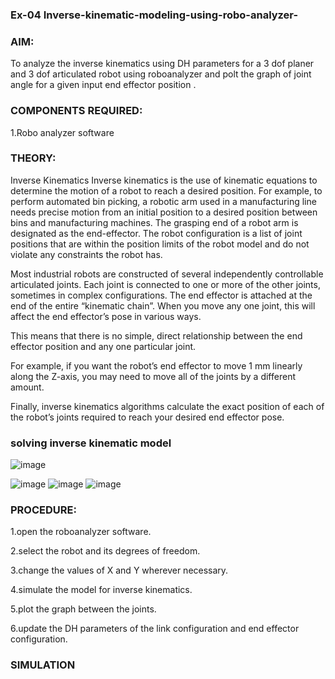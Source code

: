 ### Ex-04 Inverse-kinematic-modeling-using-robo-analyzer-

### AIM:
To analyze the inverse kinematics using DH parameters for a 3 dof planer and 3 dof articulated robot using roboanalyzer and polt the graph of joint angle for a given input end effector position .

### COMPONENTS REQUIRED:
1.Robo analyzer software

### THEORY:
Inverse Kinematics
Inverse kinematics is the use of kinematic equations to determine the motion of a robot to reach a desired position. For example, to perform automated bin picking, a robotic arm used in a manufacturing line needs precise motion from an initial position to a desired position between bins and manufacturing machines. The grasping end of a robot arm is designated as the end-effector. The robot configuration is a list of joint positions that are within the position limits of the robot model and do not violate any constraints the robot has.

Most industrial robots are constructed of several independently controllable articulated joints. Each joint is connected to one or more of the other joints, sometimes in complex configurations. The end effector is attached at the end of the entire “kinematic chain”. When you move any one joint, this will affect the end effector’s pose in various ways.

This means that there is no simple, direct relationship between the end effector position and any one particular joint.

For example, if you want the robot’s end effector to move 1 mm linearly along the Z-axis, you may need to move all of the joints by a different amount.

Finally, inverse kinematics algorithms calculate the exact position of each of the robot’s joints required to reach your desired end effector pose.

### solving inverse kinematic model

![image](https://user-images.githubusercontent.com/115688029/199712444-2f0efb17-7979-4ce9-b8df-72dd76f322d0.png)

![image](https://user-images.githubusercontent.com/115688029/199712608-0df86483-06f8-437e-86bb-2c11345a731f.png)
![image](https://user-images.githubusercontent.com/115688029/199712809-3f58faf5-3a53-4ad8-9dde-ba4b7c2ab029.png)
![image](https://user-images.githubusercontent.com/115688029/199713006-4c38c467-ffde-4780-a00f-b461b1b1cdad.png)






### PROCEDURE:
1.open the roboanalyzer software.

2.select the robot and its degrees of freedom.

3.change the values of X and Y wherever necessary.

4.simulate the model for inverse kinematics.

5.plot the graph between the joints.

6.update the DH parameters of the link configuration and end effector configuration.

### SIMULATION
